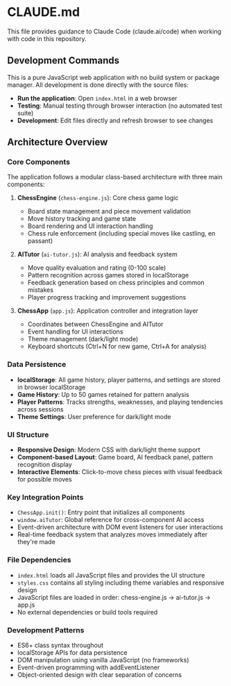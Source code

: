 # CLAUDE.md

This file provides guidance to Claude Code (claude.ai/code) when working with code in this repository.

## Development Commands

This is a pure JavaScript web application with no build system or package manager. All development is done directly with the source files:

- **Run the application**: Open `index.html` in a web browser
- **Testing**: Manual testing through browser interaction (no automated test suite)
- **Development**: Edit files directly and refresh browser to see changes

## Architecture Overview

### Core Components

The application follows a modular class-based architecture with three main components:

1. **ChessEngine** (`chess-engine.js`): Core chess game logic
   - Board state management and piece movement validation
   - Move history tracking and game state
   - Board rendering and UI interaction handling
   - Chess rule enforcement (including special moves like castling, en passant)

2. **AITutor** (`ai-tutor.js`): AI analysis and feedback system
   - Move quality evaluation and rating (0-100 scale)
   - Pattern recognition across games stored in localStorage
   - Feedback generation based on chess principles and common mistakes
   - Player progress tracking and improvement suggestions

3. **ChessApp** (`app.js`): Application controller and integration layer
   - Coordinates between ChessEngine and AITutor
   - Event handling for UI interactions
   - Theme management (dark/light mode)
   - Keyboard shortcuts (Ctrl+N for new game, Ctrl+A for analysis)

### Data Persistence

- **localStorage**: All game history, player patterns, and settings are stored in browser localStorage
- **Game History**: Up to 50 games retained for pattern analysis
- **Player Patterns**: Tracks strengths, weaknesses, and playing tendencies across sessions
- **Theme Settings**: User preference for dark/light mode

### UI Structure

- **Responsive Design**: Modern CSS with dark/light theme support
- **Component-based Layout**: Game board, AI feedback panel, pattern recognition display
- **Interactive Elements**: Click-to-move chess pieces with visual feedback for possible moves

### Key Integration Points

- `ChessApp.init()`: Entry point that initializes all components
- `window.aiTutor`: Global reference for cross-component AI access
- Event-driven architecture with DOM event listeners for user interactions
- Real-time feedback system that analyzes moves immediately after they're made

### File Dependencies

- `index.html` loads all JavaScript files and provides the UI structure
- `styles.css` contains all styling including theme variables and responsive design
- JavaScript files are loaded in order: chess-engine.js → ai-tutor.js → app.js
- No external dependencies or build tools required

### Development Patterns

- ES6+ class syntax throughout
- localStorage APIs for data persistence
- DOM manipulation using vanilla JavaScript (no frameworks)
- Event-driven programming with addEventListener
- Object-oriented design with clear separation of concerns